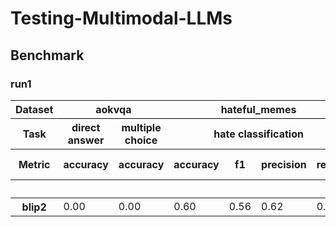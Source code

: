 # Testing-Multimodal-LLMs

## Benchmark



### run1
<table id="T_7a650">
<thead>
<tr>
<th class="index_name level0">Dataset</th>
<th class="col_heading level0 col0" colspan="2" id="T_7a650_level0_col0" style="border-bottom: 1px solid black;">aokvqa</th>
<th class="col_heading level0 col2" colspan="4" id="T_7a650_level0_col2" style="border-bottom: 1px solid black;">hateful_memes</th>
<th class="col_heading level0 col6" colspan="4" id="T_7a650_level0_col6" style="border-bottom: 1px solid black;">mami</th>
<th class="col_heading level0 col10" colspan="4" id="T_7a650_level0_col10" style="border-bottom: 1px solid black;">mvsa</th>
<th class="col_heading level0 col14" id="T_7a650_level0_col14" style="border-bottom: 1px solid black;">okvqa</th>
</tr>
<tr>
<th class="index_name level1">Task</th>
<th class="col_heading level1 col0" id="T_7a650_level1_col0">direct answer</th>
<th class="col_heading level1 col1" id="T_7a650_level1_col1">multiple choice</th>
<th class="col_heading level1 col2" colspan="4" id="T_7a650_level1_col2">hate classification</th>
<th class="col_heading level1 col6" colspan="4" id="T_7a650_level1_col6">sexism classification</th>
<th class="col_heading level1 col10" colspan="4" id="T_7a650_level1_col10">sentiment analysis</th>
<th class="col_heading level1 col14" id="T_7a650_level1_col14">direct answer</th>
</tr>
<tr>
<th class="index_name level2">Metric</th>
<th class="col_heading level2 col0" id="T_7a650_level2_col0">accuracy</th>
<th class="col_heading level2 col1" id="T_7a650_level2_col1">accuracy</th>
<th class="col_heading level2 col2" id="T_7a650_level2_col2">accuracy</th>
<th class="col_heading level2 col3" id="T_7a650_level2_col3">f1</th>
<th class="col_heading level2 col4" id="T_7a650_level2_col4">precision</th>
<th class="col_heading level2 col5" id="T_7a650_level2_col5">recall</th>
<th class="col_heading level2 col6" id="T_7a650_level2_col6">accuracy</th>
<th class="col_heading level2 col7" id="T_7a650_level2_col7">f1 (weighted)</th>
<th class="col_heading level2 col8" id="T_7a650_level2_col8">precision (weighted)</th>
<th class="col_heading level2 col9" id="T_7a650_level2_col9">recall (weighted)</th>
<th class="col_heading level2 col10" id="T_7a650_level2_col10">accuracy</th>
<th class="col_heading level2 col11" id="T_7a650_level2_col11">f1 (weighted)</th>
<th class="col_heading level2 col12" id="T_7a650_level2_col12">precision (weighted)</th>
<th class="col_heading level2 col13" id="T_7a650_level2_col13">recall (weighted)</th>
<th class="col_heading level2 col14" id="T_7a650_level2_col14">accuracy</th>
</tr>
<tr>
<th class="index_name level0"></th>
<th class="blank col0"> </th>
<th class="blank col1"> </th>
<th class="blank col2"> </th>
<th class="blank col3"> </th>
<th class="blank col4"> </th>
<th class="blank col5"> </th>
<th class="blank col6"> </th>
<th class="blank col7"> </th>
<th class="blank col8"> </th>
<th class="blank col9"> </th>
<th class="blank col10"> </th>
<th class="blank col11"> </th>
<th class="blank col12"> </th>
<th class="blank col13"> </th>
<th class="blank col14"> </th>
</tr>
</thead>
<tbody>
<tr>
<th class="row_heading level0 row0" id="T_7a650_level0_row0">blip2</th>
<td class="data row0 col0" id="T_7a650_row0_col0">0.00</td>
<td class="data row0 col1" id="T_7a650_row0_col1">0.00</td>
<td class="data row0 col2" id="T_7a650_row0_col2">0.60</td>
<td class="data row0 col3" id="T_7a650_row0_col3">0.56</td>
<td class="data row0 col4" id="T_7a650_row0_col4">0.62</td>
<td class="data row0 col5" id="T_7a650_row0_col5">0.51</td>
<td class="data row0 col6" id="T_7a650_row0_col6">0.60</td>
<td class="data row0 col7" id="T_7a650_row0_col7">0.56</td>
<td class="data row0 col8" id="T_7a650_row0_col8">0.66</td>
<td class="data row0 col9" id="T_7a650_row0_col9">0.60</td>
<td class="data row0 col10" id="T_7a650_row0_col10">0.69</td>
<td class="data row0 col11" id="T_7a650_row0_col11">0.67</td>
<td class="data row0 col12" id="T_7a650_row0_col12">0.67</td>
<td class="data row0 col13" id="T_7a650_row0_col13">0.69</td>
<td class="data row0 col14" id="T_7a650_row0_col14">0.18</td>
</tr>
</tbody>
</table>
